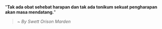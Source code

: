 "**Tak ada obat sehebat harapan dan tak ada tonikum sekuat pengharapan akan masa mendatang.**"

> ~ _By Swett Orison Marden_  

